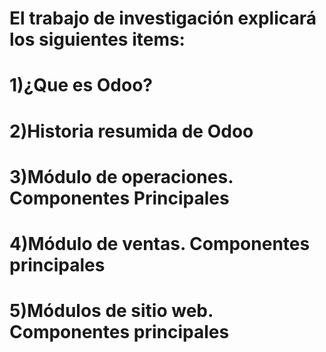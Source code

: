 # El trabajo de investigación explicará los siguientes items:

# 1)¿Que es Odoo?

# 2)Historia resumida de Odoo

# 3)Módulo de operaciones. Componentes Principales

# 4)Módulo de ventas. Componentes principales

# 5)Módulos de sitio web. Componentes principales
